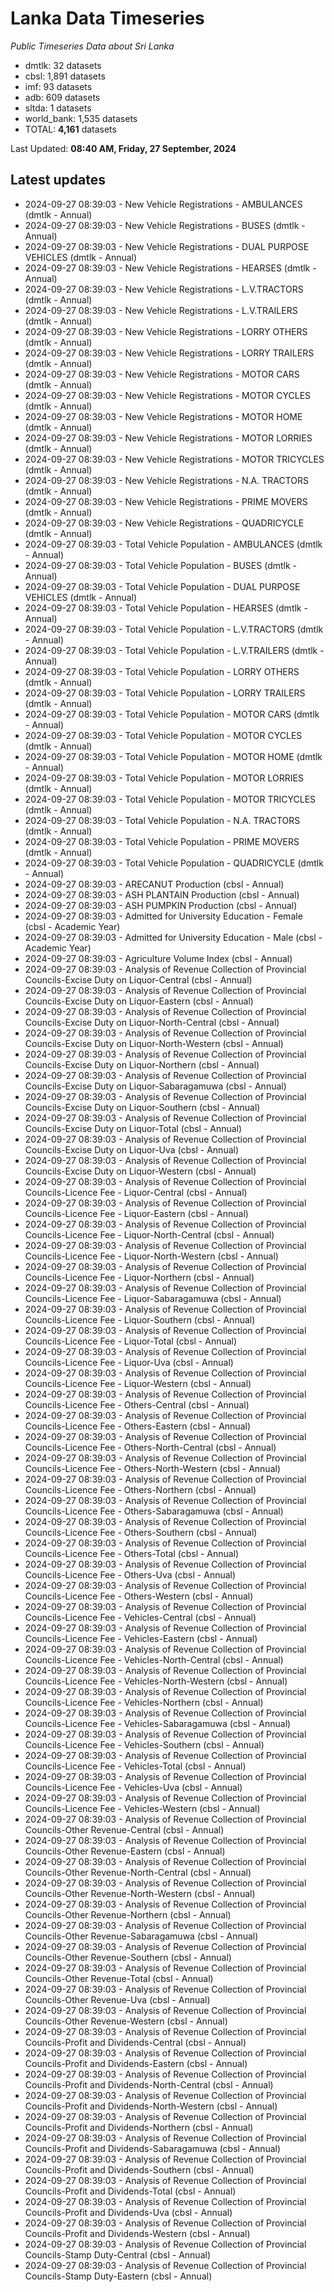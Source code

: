 # Lanka Data Timeseries
*Public Timeseries Data about Sri Lanka*

* dmtlk: 32 datasets
* cbsl: 1,891 datasets
* imf: 93 datasets
* adb: 609 datasets
* sltda: 1 datasets
* world_bank: 1,535 datasets
* TOTAL: **4,161** datasets

Last Updated: **08:40 AM, Friday, 27 September, 2024**

## Latest updates

* 2024-09-27 08:39:03 - New Vehicle Registrations - AMBULANCES (dmtlk - Annual)
* 2024-09-27 08:39:03 - New Vehicle Registrations - BUSES (dmtlk - Annual)
* 2024-09-27 08:39:03 - New Vehicle Registrations - DUAL PURPOSE VEHICLES (dmtlk - Annual)
* 2024-09-27 08:39:03 - New Vehicle Registrations - HEARSES (dmtlk - Annual)
* 2024-09-27 08:39:03 - New Vehicle Registrations - L.V.TRACTORS (dmtlk - Annual)
* 2024-09-27 08:39:03 - New Vehicle Registrations - L.V.TRAILERS (dmtlk - Annual)
* 2024-09-27 08:39:03 - New Vehicle Registrations - LORRY OTHERS (dmtlk - Annual)
* 2024-09-27 08:39:03 - New Vehicle Registrations - LORRY TRAILERS (dmtlk - Annual)
* 2024-09-27 08:39:03 - New Vehicle Registrations - MOTOR CARS (dmtlk - Annual)
* 2024-09-27 08:39:03 - New Vehicle Registrations - MOTOR CYCLES (dmtlk - Annual)
* 2024-09-27 08:39:03 - New Vehicle Registrations - MOTOR HOME (dmtlk - Annual)
* 2024-09-27 08:39:03 - New Vehicle Registrations - MOTOR LORRIES (dmtlk - Annual)
* 2024-09-27 08:39:03 - New Vehicle Registrations - MOTOR TRICYCLES (dmtlk - Annual)
* 2024-09-27 08:39:03 - New Vehicle Registrations - N.A. TRACTORS (dmtlk - Annual)
* 2024-09-27 08:39:03 - New Vehicle Registrations - PRIME MOVERS (dmtlk - Annual)
* 2024-09-27 08:39:03 - New Vehicle Registrations - QUADRICYCLE (dmtlk - Annual)
* 2024-09-27 08:39:03 - Total Vehicle Population - AMBULANCES (dmtlk - Annual)
* 2024-09-27 08:39:03 - Total Vehicle Population - BUSES (dmtlk - Annual)
* 2024-09-27 08:39:03 - Total Vehicle Population - DUAL PURPOSE VEHICLES (dmtlk - Annual)
* 2024-09-27 08:39:03 - Total Vehicle Population - HEARSES (dmtlk - Annual)
* 2024-09-27 08:39:03 - Total Vehicle Population - L.V.TRACTORS (dmtlk - Annual)
* 2024-09-27 08:39:03 - Total Vehicle Population - L.V.TRAILERS (dmtlk - Annual)
* 2024-09-27 08:39:03 - Total Vehicle Population - LORRY OTHERS (dmtlk - Annual)
* 2024-09-27 08:39:03 - Total Vehicle Population - LORRY TRAILERS (dmtlk - Annual)
* 2024-09-27 08:39:03 - Total Vehicle Population - MOTOR CARS (dmtlk - Annual)
* 2024-09-27 08:39:03 - Total Vehicle Population - MOTOR CYCLES (dmtlk - Annual)
* 2024-09-27 08:39:03 - Total Vehicle Population - MOTOR HOME (dmtlk - Annual)
* 2024-09-27 08:39:03 - Total Vehicle Population - MOTOR LORRIES (dmtlk - Annual)
* 2024-09-27 08:39:03 - Total Vehicle Population - MOTOR TRICYCLES (dmtlk - Annual)
* 2024-09-27 08:39:03 - Total Vehicle Population - N.A. TRACTORS (dmtlk - Annual)
* 2024-09-27 08:39:03 - Total Vehicle Population - PRIME MOVERS (dmtlk - Annual)
* 2024-09-27 08:39:03 - Total Vehicle Population - QUADRICYCLE (dmtlk - Annual)
* 2024-09-27 08:39:03 - ARECANUT Production (cbsl - Annual)
* 2024-09-27 08:39:03 - ASH PLANTAIN Production (cbsl - Annual)
* 2024-09-27 08:39:03 - ASH PUMPKIN Production (cbsl - Annual)
* 2024-09-27 08:39:03 - Admitted for University Education - Female (cbsl - Academic Year)
* 2024-09-27 08:39:03 - Admitted for University Education - Male (cbsl - Academic Year)
* 2024-09-27 08:39:03 - Agriculture Volume Index (cbsl - Annual)
* 2024-09-27 08:39:03 - Analysis of Revenue Collection of Provincial Councils-Excise Duty on Liquor-Central (cbsl - Annual)
* 2024-09-27 08:39:03 - Analysis of Revenue Collection of Provincial Councils-Excise Duty on Liquor-Eastern (cbsl - Annual)
* 2024-09-27 08:39:03 - Analysis of Revenue Collection of Provincial Councils-Excise Duty on Liquor-North-Central (cbsl - Annual)
* 2024-09-27 08:39:03 - Analysis of Revenue Collection of Provincial Councils-Excise Duty on Liquor-North-Western (cbsl - Annual)
* 2024-09-27 08:39:03 - Analysis of Revenue Collection of Provincial Councils-Excise Duty on Liquor-Northern (cbsl - Annual)
* 2024-09-27 08:39:03 - Analysis of Revenue Collection of Provincial Councils-Excise Duty on Liquor-Sabaragamuwa (cbsl - Annual)
* 2024-09-27 08:39:03 - Analysis of Revenue Collection of Provincial Councils-Excise Duty on Liquor-Southern (cbsl - Annual)
* 2024-09-27 08:39:03 - Analysis of Revenue Collection of Provincial Councils-Excise Duty on Liquor-Total (cbsl - Annual)
* 2024-09-27 08:39:03 - Analysis of Revenue Collection of Provincial Councils-Excise Duty on Liquor-Uva (cbsl - Annual)
* 2024-09-27 08:39:03 - Analysis of Revenue Collection of Provincial Councils-Excise Duty on Liquor-Western (cbsl - Annual)
* 2024-09-27 08:39:03 - Analysis of Revenue Collection of Provincial Councils-Licence Fee - Liquor-Central (cbsl - Annual)
* 2024-09-27 08:39:03 - Analysis of Revenue Collection of Provincial Councils-Licence Fee - Liquor-Eastern (cbsl - Annual)
* 2024-09-27 08:39:03 - Analysis of Revenue Collection of Provincial Councils-Licence Fee - Liquor-North-Central (cbsl - Annual)
* 2024-09-27 08:39:03 - Analysis of Revenue Collection of Provincial Councils-Licence Fee - Liquor-North-Western (cbsl - Annual)
* 2024-09-27 08:39:03 - Analysis of Revenue Collection of Provincial Councils-Licence Fee - Liquor-Northern (cbsl - Annual)
* 2024-09-27 08:39:03 - Analysis of Revenue Collection of Provincial Councils-Licence Fee - Liquor-Sabaragamuwa (cbsl - Annual)
* 2024-09-27 08:39:03 - Analysis of Revenue Collection of Provincial Councils-Licence Fee - Liquor-Southern (cbsl - Annual)
* 2024-09-27 08:39:03 - Analysis of Revenue Collection of Provincial Councils-Licence Fee - Liquor-Total (cbsl - Annual)
* 2024-09-27 08:39:03 - Analysis of Revenue Collection of Provincial Councils-Licence Fee - Liquor-Uva (cbsl - Annual)
* 2024-09-27 08:39:03 - Analysis of Revenue Collection of Provincial Councils-Licence Fee - Liquor-Western (cbsl - Annual)
* 2024-09-27 08:39:03 - Analysis of Revenue Collection of Provincial Councils-Licence Fee - Others-Central (cbsl - Annual)
* 2024-09-27 08:39:03 - Analysis of Revenue Collection of Provincial Councils-Licence Fee - Others-Eastern (cbsl - Annual)
* 2024-09-27 08:39:03 - Analysis of Revenue Collection of Provincial Councils-Licence Fee - Others-North-Central (cbsl - Annual)
* 2024-09-27 08:39:03 - Analysis of Revenue Collection of Provincial Councils-Licence Fee - Others-North-Western (cbsl - Annual)
* 2024-09-27 08:39:03 - Analysis of Revenue Collection of Provincial Councils-Licence Fee - Others-Northern (cbsl - Annual)
* 2024-09-27 08:39:03 - Analysis of Revenue Collection of Provincial Councils-Licence Fee - Others-Sabaragamuwa (cbsl - Annual)
* 2024-09-27 08:39:03 - Analysis of Revenue Collection of Provincial Councils-Licence Fee - Others-Southern (cbsl - Annual)
* 2024-09-27 08:39:03 - Analysis of Revenue Collection of Provincial Councils-Licence Fee - Others-Total (cbsl - Annual)
* 2024-09-27 08:39:03 - Analysis of Revenue Collection of Provincial Councils-Licence Fee - Others-Uva (cbsl - Annual)
* 2024-09-27 08:39:03 - Analysis of Revenue Collection of Provincial Councils-Licence Fee - Others-Western (cbsl - Annual)
* 2024-09-27 08:39:03 - Analysis of Revenue Collection of Provincial Councils-Licence Fee - Vehicles-Central (cbsl - Annual)
* 2024-09-27 08:39:03 - Analysis of Revenue Collection of Provincial Councils-Licence Fee - Vehicles-Eastern (cbsl - Annual)
* 2024-09-27 08:39:03 - Analysis of Revenue Collection of Provincial Councils-Licence Fee - Vehicles-North-Central (cbsl - Annual)
* 2024-09-27 08:39:03 - Analysis of Revenue Collection of Provincial Councils-Licence Fee - Vehicles-North-Western (cbsl - Annual)
* 2024-09-27 08:39:03 - Analysis of Revenue Collection of Provincial Councils-Licence Fee - Vehicles-Northern (cbsl - Annual)
* 2024-09-27 08:39:03 - Analysis of Revenue Collection of Provincial Councils-Licence Fee - Vehicles-Sabaragamuwa (cbsl - Annual)
* 2024-09-27 08:39:03 - Analysis of Revenue Collection of Provincial Councils-Licence Fee - Vehicles-Southern (cbsl - Annual)
* 2024-09-27 08:39:03 - Analysis of Revenue Collection of Provincial Councils-Licence Fee - Vehicles-Total (cbsl - Annual)
* 2024-09-27 08:39:03 - Analysis of Revenue Collection of Provincial Councils-Licence Fee - Vehicles-Uva (cbsl - Annual)
* 2024-09-27 08:39:03 - Analysis of Revenue Collection of Provincial Councils-Licence Fee - Vehicles-Western (cbsl - Annual)
* 2024-09-27 08:39:03 - Analysis of Revenue Collection of Provincial Councils-Other Revenue-Central (cbsl - Annual)
* 2024-09-27 08:39:03 - Analysis of Revenue Collection of Provincial Councils-Other Revenue-Eastern (cbsl - Annual)
* 2024-09-27 08:39:03 - Analysis of Revenue Collection of Provincial Councils-Other Revenue-North-Central (cbsl - Annual)
* 2024-09-27 08:39:03 - Analysis of Revenue Collection of Provincial Councils-Other Revenue-North-Western (cbsl - Annual)
* 2024-09-27 08:39:03 - Analysis of Revenue Collection of Provincial Councils-Other Revenue-Northern (cbsl - Annual)
* 2024-09-27 08:39:03 - Analysis of Revenue Collection of Provincial Councils-Other Revenue-Sabaragamuwa (cbsl - Annual)
* 2024-09-27 08:39:03 - Analysis of Revenue Collection of Provincial Councils-Other Revenue-Southern (cbsl - Annual)
* 2024-09-27 08:39:03 - Analysis of Revenue Collection of Provincial Councils-Other Revenue-Total (cbsl - Annual)
* 2024-09-27 08:39:03 - Analysis of Revenue Collection of Provincial Councils-Other Revenue-Uva (cbsl - Annual)
* 2024-09-27 08:39:03 - Analysis of Revenue Collection of Provincial Councils-Other Revenue-Western (cbsl - Annual)
* 2024-09-27 08:39:03 - Analysis of Revenue Collection of Provincial Councils-Profit and Dividends-Central (cbsl - Annual)
* 2024-09-27 08:39:03 - Analysis of Revenue Collection of Provincial Councils-Profit and Dividends-Eastern (cbsl - Annual)
* 2024-09-27 08:39:03 - Analysis of Revenue Collection of Provincial Councils-Profit and Dividends-North-Central (cbsl - Annual)
* 2024-09-27 08:39:03 - Analysis of Revenue Collection of Provincial Councils-Profit and Dividends-North-Western (cbsl - Annual)
* 2024-09-27 08:39:03 - Analysis of Revenue Collection of Provincial Councils-Profit and Dividends-Northern (cbsl - Annual)
* 2024-09-27 08:39:03 - Analysis of Revenue Collection of Provincial Councils-Profit and Dividends-Sabaragamuwa (cbsl - Annual)
* 2024-09-27 08:39:03 - Analysis of Revenue Collection of Provincial Councils-Profit and Dividends-Southern (cbsl - Annual)
* 2024-09-27 08:39:03 - Analysis of Revenue Collection of Provincial Councils-Profit and Dividends-Total (cbsl - Annual)
* 2024-09-27 08:39:03 - Analysis of Revenue Collection of Provincial Councils-Profit and Dividends-Uva (cbsl - Annual)
* 2024-09-27 08:39:03 - Analysis of Revenue Collection of Provincial Councils-Profit and Dividends-Western (cbsl - Annual)
* 2024-09-27 08:39:03 - Analysis of Revenue Collection of Provincial Councils-Stamp Duty-Central (cbsl - Annual)
* 2024-09-27 08:39:03 - Analysis of Revenue Collection of Provincial Councils-Stamp Duty-Eastern (cbsl - Annual)
